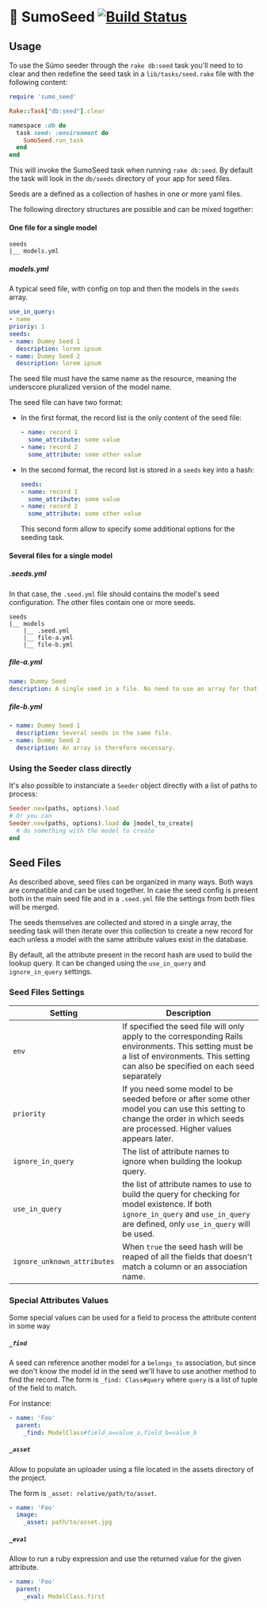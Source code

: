 # :seedling: SumoSeed [![Build Status](https://travis-ci.org/3print/sumo_seed.svg?branch=master)](https://travis-ci.org/3print/sumo_seed)

## Usage

To use the Sümo seeder through the `rake db:seed` task you'll need to to clear and then redefine the seed task in a `lib/tasks/seed.rake` file with the following content:

```ruby
require 'sumo_seed'

Rake::Task["db:seed"].clear

namespace :db do
  task seed: :environment do
    SumoSeed.run_task
  end
end
```

This will invoke the SumoSeed task when running `rake db:seed`. By default the task will look in the `db/seeds` directory of your app for seed files.

Seeds are a defined as a collection of hashes in one or more yaml files.

The following directory structures are possible and can be mixed together:

#### One file for a single model
```
seeds
|__ models.yml
```

##### models.yml

A typical seed file, with config on top and then the models in the `seeds` array.

```yaml
use_in_query:
- name
prioriy: 1
seeds:
- name: Dummy Seed 1
  description: lorem ipsum
- name: Dummy Seed 2
  description: lorem ipsum
```

The seed file must have the same name as the resource, meaning the underscore
pluralized version of the model name.

The seed file can have two format:
* In the first format, the record list is the only content of the seed file:
  ```yaml
  - name: record 1
    some_attribute: some value
  - name: record 2
    some_attribute: some other value
  ```
* In the second format, the record list is stored in a `seeds` key into a
  hash:
  ```yaml
  seeds:
  - name: record 1
    some_attribute: some value
  - name: record 2
    some_attribute: some other value
  ```
  This second form allow to specify some additional options for the seeding
  task.

#### Several files for a single model

##### .seeds.yml

In that case, the `.seed.yml` file should contains the model's seed configuration. The other files contain one or more seeds.  
```
seeds
|__ models
    |__ .seed.yml
    |__ file-a.yml
    |__ file-b.yml
```

##### file-a.yml

```yaml
name: Dummy Seed
description: A single seed in a file. No need to use an array for that.
```

##### file-b.yml

```yaml
- name: Dummy Seed 1
  description: Several seeds in the same file.
- name: Dummy Seed 2
  description: An array is therefore necessary.
```

### Using the Seeder class directly

It's also possible to instanciate a `Seeder` object directly with a list of paths to process:

```ruby
Seeder.new(paths, options).load
# Or you can
Seeder.new(paths, options).load do |model_to_create|
  # do something with the model to create
end
```

## Seed Files

As described above, seed files can be organized in many ways. Both ways are compatible and can be used together. In case the seed config is present both in the main seed file and in a `.seed.yml` file the settings from both files will be merged.

The seeds themselves are collected and stored in a single array, the seeding task will then iterate over this collection to create a new record
for each unless a model with the same attribute values exist in the database.

By default, all the attribute present in the record hash are used to build the
lookup query. It can be changed using the `use_in_query` and `ignore_in_query` settings.

### Seed Files Settings

|Setting|Description|
|-------|-----------|
|`env`|If specified the seed file will only apply to the corresponding Rails environments. This setting must be a list of environments. This setting can also be specified on each seed separately|
|`priority`|If you need some model to be seeded before or after some other model you can use this setting to change the order in which seeds are processed. Higher values appears later.|
|`ignore_in_query`|The list of attribute names to ignore when building the lookup query.|
|`use_in_query`|the list of attribute names to use to build the query for checking for model existence. If both `ignore_in_query` and `use_in_query` are defined, only `use_in_query` will be used.|
|`ignore_unknown_attributes`|When `true` the seed hash will be reaped of all the fields that doesn't match a column or an association name.|

### Special Attributes Values

Some special values can be used for a field to process the attribute content
in some way

##### `_find`

A seed can reference another model for a `belongs_to` association, but since we don't know the model id in the seed we'll have to use another method to find the record.
The form is `_find: Class#query` where `query` is a list of tuple of the field to match.

For instance:

```yaml
- name: 'Foo'
  parent:
    _find: ModelClass#field_a=value_a,field_b=value_b
```
##### `_asset`

Allow to populate an uploader using a file located in the assets directory of the project.

The form is `_asset: relative/path/to/asset`.

```yaml
- name: 'Foo'
  image:
    _asset: path/to/asset.jpg
```

##### `_eval`

Allow to run a ruby expression and use the returned value for the given attribute.

```yaml
- name: 'Foo'
  parent:
    _eval: ModelClass.first
```
